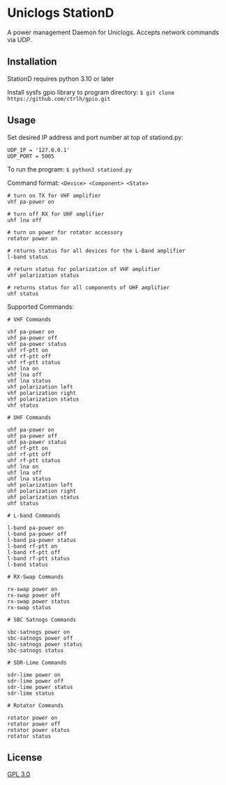 # Uniclogs StationD

A power management Daemon for Uniclogs. Accepts network commands via UDP.

## Installation

StationD requires python 3.10 or later

Install sysfs gpio library to program directory: ```$ git clone https://github.com/ctrlh/gpio.git```

## Usage

Set desired IP address and port number at top of stationd.py:
```
UDP_IP = '127.0.0.1'
UDP_PORT = 5005
```

To run the program: ```$ python3 stationd.py```

Command format: `````<Device> <Component> <State>`````

```
# turn on TX for VHF amplifier
vhf pa-power on

# turn off RX for UHF amplifier
uhf lna off

# turn on power for rotator accessory
rotator power on

# returns status for all devices for the L-Band amplifier
l-band status

# return status for polarization of VHF amplifier
vhf polarization status

# returns status for all components of UHF amplifier
uhf status
```

Supported Commands:
```
# VHF Commands

vhf pa-power on
vhf pa-power off
vhf pa-power status
vhf rf-ptt on
vhf rf-ptt off
vhf rf-ptt status
vhf lna on
vhf lna off
vhf lna status
vhf polarization left
vhf polarization right
vhf polarization status
vhf status

# UHF Commands

uhf pa-power on
uhf pa-power off
uhf pa-power status
uhf rf-ptt on
uhf rf-ptt off
uhf rf-ptt status
uhf lna on
uhf lna off
uhf lna status
uhf polarization left
uhf polarization right
uhf polarization status
uhf status

# L-band Commands

l-band pa-power on
l-band pa-power off
l-band pa-power status
l-band rf-ptt on
l-band rf-ptt off
l-band rf-ptt status
l-band status

# RX-Swap Commands

rx-swap power on
rx-swap power off
rx-swap power status
rx-swap status

# SBC Satnogs Commands

sbc-satnogs power on
sbc-satnogs power off
sbc-satnogs power status
sbc-satnogs status

# SDR-Lime Commands

sdr-lime power on
sdr-lime power off
sdr-lime power status
sdr-lime status

# Rotator Commands

rotator power on
rotator power off
rotator power status
rotator status
```


## License

[GPL 3.0](https://www.gnu.org/licenses/gpl-3.0.en.html)

